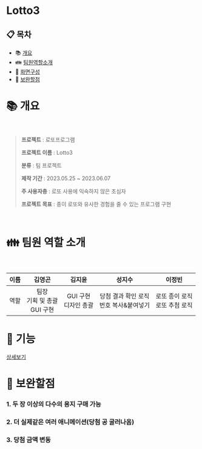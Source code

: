 # Lotto3

## :clipboard: 목차

- :books: <a href="#outline">개요</a>
- :family: <a href="#team">팀원역할소개</a>
- :bookmark_tabs: <a href="#function">화면구성</a>
- :mag_right: <a href="#fullfill">보완할점</a>

# :books: <a name="outline">개요</a>
<br/>

> **프로젝트** : 로또프로그램
>
> **프로젝트 이름** : Lotto3
>
> **분류** : 팀 프로젝트
>
> **제작 기간** : 2023.05.25 ~ 2023.06.07
> 
> **주 사용자층** : 로또 사용에 익숙하지 않은 초심자
>
> **프로젝트 목표** : 종이 로또와 유사한 경험을 줄 수 있는 프로그램 구현

<br/>

# :family: <a name="team">팀원 역할 소개</a>
<br/>

| 이름 | 김영곤 | 김지윤 | 성지수 | 이정빈 
| :---: | :----------: | :----------: | :----------: | :----------: | 
| 역할 | 팀장 </br> 기획 및 총괄 </br> GUI 구현 | GUI 구현 </br> 디자인 총괄 | 당첨 결과 확인 로직 </br> 번호 복사&붙여넣기 | 로또 종이 로직 </br> 로또 추첨 로직


# :scroll: <a name="function">기능</a>
[상세보기](https://github.com/JeongBin0462/Lotto3/blob/master/Presentation.md)

# :mag_right: <a name="#fullfill">보완할점</a>
### 1. 두 장 이상의 다수의 용지 구매 가능
### 2. 더 실제같은 여러 애니메이션(당첨 공 굴러나옴)
### 3. 당첨 금액 변동
